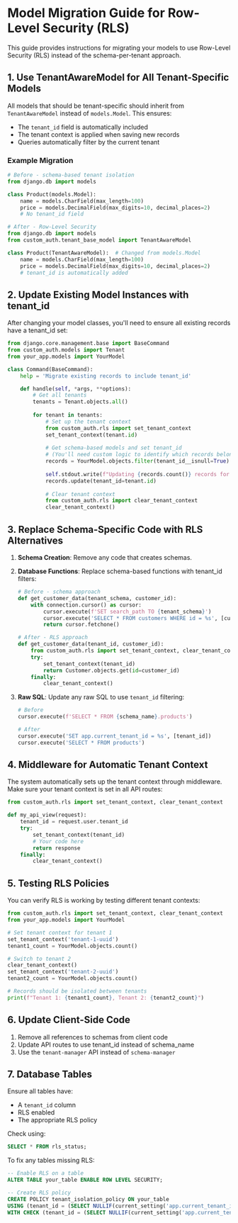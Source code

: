 # Model Migration Guide for Row-Level Security (RLS)

This guide provides instructions for migrating your models to use Row-Level Security (RLS) instead of the schema-per-tenant approach.

## 1. Use TenantAwareModel for All Tenant-Specific Models

All models that should be tenant-specific should inherit from `TenantAwareModel` instead of `models.Model`. This ensures:

- The `tenant_id` field is automatically included
- The tenant context is applied when saving new records
- Queries automatically filter by the current tenant

### Example Migration

```python
# Before - schema-based tenant isolation
from django.db import models

class Product(models.Model):
    name = models.CharField(max_length=100)
    price = models.DecimalField(max_digits=10, decimal_places=2)
    # No tenant_id field
```

```python
# After - Row-Level Security
from django.db import models
from custom_auth.tenant_base_model import TenantAwareModel

class Product(TenantAwareModel):  # Changed from models.Model
    name = models.CharField(max_length=100)
    price = models.DecimalField(max_digits=10, decimal_places=2)
    # tenant_id is automatically added
```

## 2. Update Existing Model Instances with tenant_id

After changing your model classes, you'll need to ensure all existing records have a tenant_id set:

```python
from django.core.management.base import BaseCommand
from custom_auth.models import Tenant
from your_app.models import YourModel

class Command(BaseCommand):
    help = 'Migrate existing records to include tenant_id'

    def handle(self, *args, **options):
        # Get all tenants
        tenants = Tenant.objects.all()
        
        for tenant in tenants:
            # Set up the tenant context
            from custom_auth.rls import set_tenant_context
            set_tenant_context(tenant.id)
            
            # Get schema-based models and set tenant_id
            # (You'll need custom logic to identify which records belong to which tenant)
            records = YourModel.objects.filter(tenant_id__isnull=True)
            
            self.stdout.write(f"Updating {records.count()} records for tenant {tenant.name}")
            records.update(tenant_id=tenant.id)
            
            # Clear tenant context
            from custom_auth.rls import clear_tenant_context
            clear_tenant_context()
```

## 3. Replace Schema-Specific Code with RLS Alternatives

1. **Schema Creation**: Remove any code that creates schemas.

2. **Database Functions**: Replace schema-based functions with tenant_id filters:

   ```python
   # Before - schema approach
   def get_customer_data(tenant_schema, customer_id):
       with connection.cursor() as cursor:
           cursor.execute(f'SET search_path TO {tenant_schema}')
           cursor.execute('SELECT * FROM customers WHERE id = %s', [customer_id])
           return cursor.fetchone()
   ```

   ```python
   # After - RLS approach
   def get_customer_data(tenant_id, customer_id):
       from custom_auth.rls import set_tenant_context, clear_tenant_context
       try:
           set_tenant_context(tenant_id)
           return Customer.objects.get(id=customer_id)
       finally:
           clear_tenant_context()
   ```

3. **Raw SQL**: Update any raw SQL to use `tenant_id` filtering:

   ```python
   # Before
   cursor.execute(f'SELECT * FROM {schema_name}.products')
   
   # After
   cursor.execute('SET app.current_tenant_id = %s', [tenant_id])
   cursor.execute('SELECT * FROM products')
   ```

## 4. Middleware for Automatic Tenant Context

The system automatically sets up the tenant context through middleware. Make sure your tenant context is set in all API routes:

```python
from custom_auth.rls import set_tenant_context, clear_tenant_context

def my_api_view(request):
    tenant_id = request.user.tenant_id
    try:
        set_tenant_context(tenant_id)
        # Your code here
        return response
    finally:
        clear_tenant_context()
```

## 5. Testing RLS Policies

You can verify RLS is working by testing different tenant contexts:

```python
from custom_auth.rls import set_tenant_context, clear_tenant_context
from your_app.models import YourModel

# Set tenant context for tenant 1
set_tenant_context('tenant-1-uuid')
tenant1_count = YourModel.objects.count()

# Switch to tenant 2
clear_tenant_context()
set_tenant_context('tenant-2-uuid')
tenant2_count = YourModel.objects.count()

# Records should be isolated between tenants
print(f"Tenant 1: {tenant1_count}, Tenant 2: {tenant2_count}")
```

## 6. Update Client-Side Code

1. Remove all references to schemas from client code
2. Update API routes to use tenant_id instead of schema_name
3. Use the `tenant-manager` API instead of `schema-manager`

## 7. Database Tables

Ensure all tables have:
- A `tenant_id` column
- RLS enabled
- The appropriate RLS policy

Check using:

```sql
SELECT * FROM rls_status;
```

To fix any tables missing RLS:

```sql
-- Enable RLS on a table
ALTER TABLE your_table ENABLE ROW LEVEL SECURITY;

-- Create RLS policy
CREATE POLICY tenant_isolation_policy ON your_table
USING (tenant_id = (SELECT NULLIF(current_setting('app.current_tenant_id', TRUE), 'unset')::UUID))
WITH CHECK (tenant_id = (SELECT NULLIF(current_setting('app.current_tenant_id', TRUE), 'unset')::UUID));
``` 